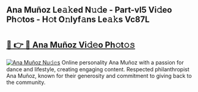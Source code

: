 ## Ana Muñoz Le𝚊𝚔ed N𝚞𝚍e - Part-vl5 Vi𝚍eo Ph𝚘tos - H𝚘t O𝚗lyf𝚊ns Le𝚊𝚔s Vc87L

# <h2><a href="http://hf77hxd.feru.top/?c=Ana+Mu%c3%b1oz">🔗 👉 🔴 Ana Muñoz Vi𝚍𝚎o Ph𝚘t𝚘𝚜</a></h2>

[![Ana Muñoz Nu𝚍𝚎s](https://i.imgur.com/0TWrTi3.gif)](http://hf77hxd.feru.top/?c=Ana+Mu%c3%b1oz)
Online personality Ana Muñoz with a passion for dance and lifestyle, creating engaging content. Respected philanthropist Ana Muñoz, known for their generosity and commitment to giving back to the community. 
